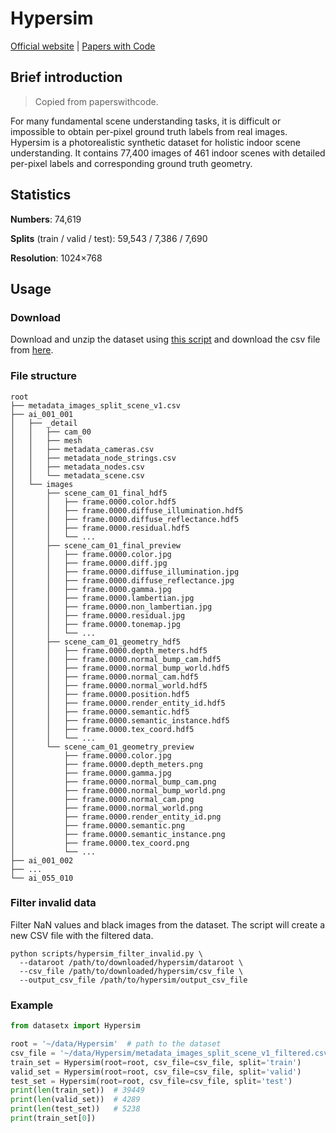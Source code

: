 # Hypersim

[Official website](https://github.com/apple/ml-hypersim) | [Papers with Code](https://paperswithcode.com/dataset/hypersim)

## Brief introduction

> Copied from paperswithcode.

For many fundamental scene understanding tasks, it is difficult or impossible to obtain per-pixel ground truth labels from real images. Hypersim is a photorealistic synthetic dataset for holistic indoor scene understanding. It contains 77,400 images of 461 indoor scenes with detailed per-pixel labels and corresponding ground truth geometry.

## Statistics

**Numbers**: 74,619

**Splits** (train / valid / test): 59,543 / 7,386 / 7,690

**Resolution**: 1024×768

## Usage

### Download

Download and unzip the dataset using [this script](https://github.com/apple/ml-hypersim/blob/main/code/python/tools/dataset_download_images.py) and download the csv file from [here](https://github.com/apple/ml-hypersim/blob/main/evermotion_dataset/analysis/metadata_images_split_scene_v1.csv).

### File structure

```text
root
├── metadata_images_split_scene_v1.csv
├── ai_001_001
│   ├── _detail
│   │   ├── cam_00
│   │   ├── mesh
│   │   ├── metadata_cameras.csv
│   │   ├── metadata_node_strings.csv
│   │   ├── metadata_nodes.csv
│   │   └── metadata_scene.csv
│   └── images
│       ├── scene_cam_01_final_hdf5
│       │   ├── frame.0000.color.hdf5
│       │   ├── frame.0000.diffuse_illumination.hdf5
│       │   ├── frame.0000.diffuse_reflectance.hdf5
│       │   ├── frame.0000.residual.hdf5
│       │   └── ...
│       ├── scene_cam_01_final_preview
│       │   ├── frame.0000.color.jpg
│       │   ├── frame.0000.diff.jpg
│       │   ├── frame.0000.diffuse_illumination.jpg
│       │   ├── frame.0000.diffuse_reflectance.jpg
│       │   ├── frame.0000.gamma.jpg
│       │   ├── frame.0000.lambertian.jpg
│       │   ├── frame.0000.non_lambertian.jpg
│       │   ├── frame.0000.residual.jpg
│       │   ├── frame.0000.tonemap.jpg
│       │   └── ...
│       ├── scene_cam_01_geometry_hdf5
│       │   ├── frame.0000.depth_meters.hdf5
│       │   ├── frame.0000.normal_bump_cam.hdf5
│       │   ├── frame.0000.normal_bump_world.hdf5
│       │   ├── frame.0000.normal_cam.hdf5
│       │   ├── frame.0000.normal_world.hdf5
│       │   ├── frame.0000.position.hdf5
│       │   ├── frame.0000.render_entity_id.hdf5
│       │   ├── frame.0000.semantic.hdf5
│       │   ├── frame.0000.semantic_instance.hdf5
│       │   ├── frame.0000.tex_coord.hdf5
│       │   └── ...
│       └── scene_cam_01_geometry_preview
│           ├── frame.0000.color.jpg
│           ├── frame.0000.depth_meters.png
│           ├── frame.0000.gamma.jpg
│           ├── frame.0000.normal_bump_cam.png
│           ├── frame.0000.normal_bump_world.png
│           ├── frame.0000.normal_cam.png
│           ├── frame.0000.normal_world.png
│           ├── frame.0000.render_entity_id.png
│           ├── frame.0000.semantic.png
│           ├── frame.0000.semantic_instance.png
│           ├── frame.0000.tex_coord.png
│           └── ...
├── ai_001_002
├── ...
└── ai_055_010
```

### Filter invalid data

Filter NaN values and black images from the dataset. The script will create a new CSV file with the filtered data.

```shell
python scripts/hypersim_filter_invalid.py \
  --dataroot /path/to/downloaded/hypersim/dataroot \
  --csv_file /path/to/downloaded/hypersim/csv_file \
  --output_csv_file /path/to/hypersim/output_csv_file
```

### Example

```python
from datasetx import Hypersim

root = '~/data/Hypersim'  # path to the dataset
csv_file = '~/data/Hypersim/metadata_images_split_scene_v1_filtered.csv'  # path to the metadata CSV file
train_set = Hypersim(root=root, csv_file=csv_file, split='train')
valid_set = Hypersim(root=root, csv_file=csv_file, split='valid')
test_set = Hypersim(root=root, csv_file=csv_file, split='test')
print(len(train_set))  # 39449
print(len(valid_set))  # 4289
print(len(test_set))   # 5238
print(train_set[0])
```
